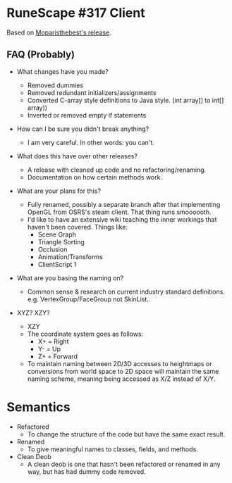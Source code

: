 # RuneScape #317 Client
Based on [Moparisthebest's release](https://www.moparisthebest.com/downloads/rs317.rar).

## FAQ (Probably)
- What changes have you made?
    - Removed dummies
    - Removed redundant initializers/assignments
    - Converted C-array style definitions to Java style. (int array[] to int[] array))
    - Inverted or removed empty if statements
    
- How can I be sure you didn't break anything?
    - I am very careful. In other words: you can't.
    
- What does this have over other releases?
    - A release with cleaned up code and no refactoring/renaming.
    - Documentation on how certain methods work.
    
- What are your plans for this?
    - Fully renamed, possibly a separate branch after that implementing OpenGL from OSRS's steam client. That thing runs smoooooth.
    - I'd like to have an extensive wiki teaching the inner workings that haven't been covered. Things like:
        - Scene Graph
        - Triangle Sorting
        - Occlusion
        - Animation/Transforms
        - ClientScript 1

- What are you basing the naming on?
    - Common sense & research on current industry standard definitions. e.g. VertexGroup/FaceGroup not SkinList..
    
- XYZ? XZY?
    - XZY
    - The coordinate system goes as follows:
        - X+ = Right
        - Y- = Up
        - Z+ = Forward
    - To maintain naming between 2D/3D accesses to heightmaps or conversions from world space to 2D space will maintain the same naming scheme, meaning being accessed as X/Z instead of X/Y.
    
# Semantics
- Refactored
    - To change the structure of the code but have the same exact result.
- Renamed
    - To give meaningful names to classes, fields, and methods.
- Clean Deob
    - A clean deob is one that hasn't been refactored or renamed in any way, but has had dummy code removed.